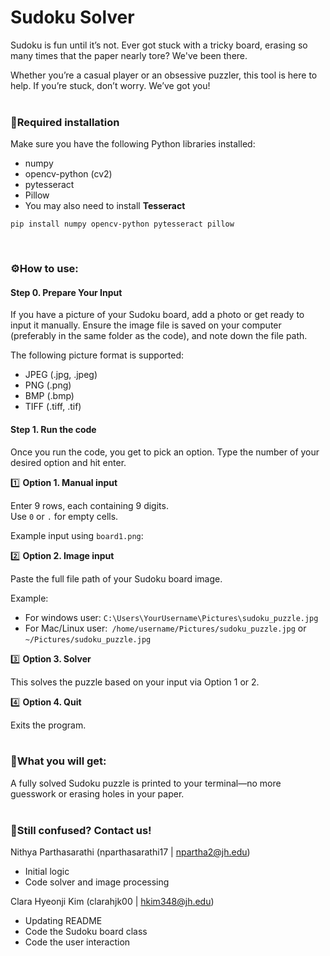 # Sudoku Solver

Sudoku is fun until it’s not. Ever got stuck with a tricky board, erasing so many times that the paper nearly tore? We've been there. 

Whether you’re a casual player or an obsessive puzzler, this tool is here to help. If you’re stuck, don’t worry. We’ve got you!
<br>
<br>
### 🐍Required installation
Make sure you have the following Python libraries installed:
+ numpy
+ opencv-python (cv2)
+ pytesseract
+ Pillow
+ You may also need to install **Tesseract**

```
pip install numpy opencv-python pytesseract pillow
```
<br>

### ⚙️How to use:
#### Step 0. Prepare Your Input
If you have a picture of your Sudoku board, add a photo or get ready to input it manually.
Ensure the image file is saved on your computer (preferably in the same folder as the code), and note down the file path.

The following picture format is supported:
+ JPEG (.jpg, .jpeg)
+ PNG (.png)
+ BMP (.bmp)
+ TIFF (.tiff, .tif)

#### Step 1. Run the code
Once you run the code, you get to pick an option. Type the number of your desired option and hit enter.

1️⃣ **Option 1. Manual input**

Enter 9 rows, each containing 9 digits.\
Use `0` or `.` for empty cells.

Example input using `board1.png`:

2️⃣ **Option 2. Image input**

Paste the full file path of your Sudoku board image.

Example:
+ For windows user: `C:\Users\YourUsername\Pictures\sudoku_puzzle.jpg`
+ For Mac/Linux user:` /home/username/Pictures/sudoku_puzzle.jpg` or `~/Pictures/sudoku_puzzle.jpg`

3️⃣ **Option 3. Solver**

This solves the puzzle based on your input via Option 1 or 2.

4️⃣ **Option 4. Quit**

Exits the program.
<br>
<br>
### 🎉What you will get:
A fully solved Sudoku puzzle is printed to your terminal—no more guesswork or erasing holes in your paper.
<br>
<br>
### 📧Still confused? Contact us!
Nithya Parthasarathi (nparthasarathi17 | npartha2@jh.edu)
+ Initial logic
+ Code solver and image processing
 
Clara Hyeonji Kim (clarahjk00 | hkim348@jh.edu)
+ Updating README
+ Code the Sudoku board class
+ Code the user interaction
